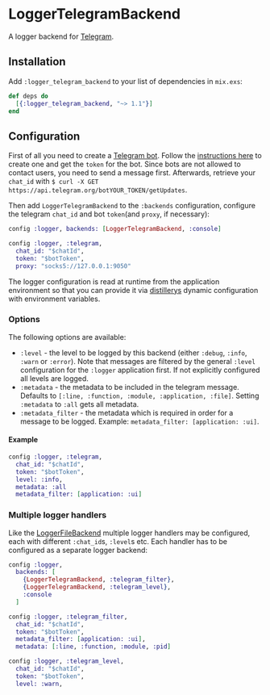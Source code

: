 # LoggerTelegramBackend

A logger backend for [Telegram](https://telegram.org/).

## Installation

Add `:logger_telegram_backend` to your list of dependencies in `mix.exs`:

```elixir
def deps do
  [{:logger_telegram_backend, "~> 1.1"}]
end
```

## Configuration

First of all you need to create a [Telegram
bot](https://core.telegram.org/bots). Follow the [instructions
here](https://core.telegram.org/bots#6-botfather) to create one and get the
`token` for the bot. Since bots are not allowed to contact users, you need to
send a message first. Afterwards, retrieve your `chat_id` with
`$ curl -X GET https://api.telegram.org/botYOUR_TOKEN/getUpdates`.

Then add `LoggerTelegramBackend` to the `:backends` configuration, configure
the telegram `chat_id` and bot `token`(and `proxy`, if necessary):

```elixir
config :logger, backends: [LoggerTelegramBackend, :console]

config :logger, :telegram,
  chat_id: "$chatId",
  token: "$botToken",
  proxy: "socks5://127.0.0.1:9050"
```

The logger configuration is read at runtime from the application environment so
that you can provide it via
[distillerys](https://github.com/bitwalker/distillery) dynamic configuration
with environment variables.

### Options

The following options are available:

- `:level` - the level to be logged by this backend (either `:debug`,
  `:info`, `:warn` or `:error`). Note that messages are filtered by the
  general `:level` configuration for the `:logger` application first. If not
  explicitly configured all levels are logged.
- `:metadata` - the metadata to be included in the telegram message. Defaults
  to `[:line, :function, :module, :application, :file]`. Setting `:metadata`
  to `:all` gets all metadata.
- `:metadata_filter` - the metadata which is required in order for a message
  to be logged. Example: `metadata_filter: [application: :ui]`.

#### Example

```elixir
config :logger, :telegram,
  chat_id: "$chatId",
  token: "$botToken",
  level: :info,
  metadata: :all
  metadata_filter: [application: :ui]
```

### Multiple logger handlers

Like the
[LoggerFileBackend](https://github.com/onkel-dirtus/logger_file_backend)
multiple logger handlers may be configured, each with different `:chat_id`s,
`:level`s etc. Each handler has to be configured as a separate logger backend:

```elixir
config :logger,
  backends: [
    {LoggerTelegramBackend, :telegram_filter},
    {LoggerTelegramBackend, :telegram_level},
    :console
  ]

config :logger, :telegram_filter,
  chat_id: "$chatId",
  token: "$botToken",
  metadata_filter: [application: :ui],
  metadata: [:line, :function, :module, :pid]

config :logger, :telegram_level,
  chat_id: "$chatId",
  token: "$botToken",
  level: :warn,
```
